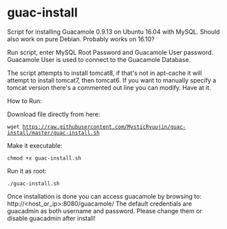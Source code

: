 # guac-install
Script for installing Guacamole 0.9.13 on Ubuntu 16.04 with MySQL. Should also work on pure Debian. Probably works on 16.10?

Run script, enter MySQL Root Password and Guacamole User password. Guacamole User is used to connect to the Guacamole Database.

The script attempts to install tomcat8, if that's not in apt-cache it will attempt to install tomcat7, then tomcat6. If you want to manually specify a tomcat version there's a commented out line you can modify. Have at it.

How to Run:

Download file directly from here:

<code>wget https://raw.githubusercontent.com/MysticRyuujin/guac-install/master/guac-install.sh</code>

Make it executable:

<code>chmod +x guac-install.sh</code>

Run it as root:

<code>./guac-install.sh</code>

Once installation is done you can access guacamole by browsing to: http://<host_or_ip>:8080/guacamole/
The default credentials are guacadmin as both username and password. Please change them or disable guacadmin after install!
